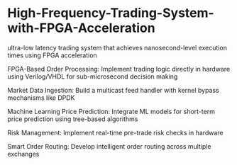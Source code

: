 # High-Frequency-Trading-System-with-FPGA-Acceleration
ultra-low latency trading system that achieves nanosecond-level execution times using FPGA acceleration


FPGA-Based Order Processing: Implement trading logic directly in hardware using Verilog/VHDL for sub-microsecond decision making

Market Data Ingestion: Build a multicast feed handler with kernel bypass mechanisms like DPDK

Machine Learning Price Prediction: Integrate ML models for short-term price prediction using tree-based algorithms

Risk Management: Implement real-time pre-trade risk checks in hardware

Smart Order Routing: Develop intelligent order routing across multiple exchanges
